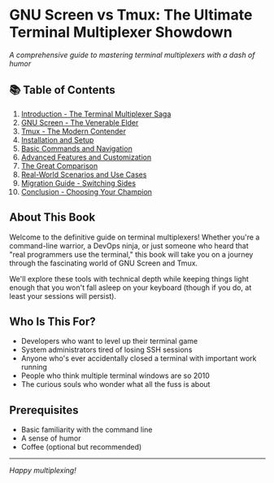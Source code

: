 # GNU Screen vs Tmux: The Ultimate Terminal Multiplexer Showdown

*A comprehensive guide to mastering terminal multiplexers with a dash of humor*

## 📚 Table of Contents

1. [Introduction - The Terminal Multiplexer Saga](01-introduction.md)
2. [GNU Screen - The Venerable Elder](02-gnu-screen.md)
3. [Tmux - The Modern Contender](03-tmux.md)
4. [Installation and Setup](04-installation.md)
5. [Basic Commands and Navigation](05-basic-commands.md)
6. [Advanced Features and Customization](06-advanced-features.md)
7. [The Great Comparison](07-comparison.md)
8. [Real-World Scenarios and Use Cases](08-use-cases.md)
9. [Migration Guide - Switching Sides](09-migration.md)
10. [Conclusion - Choosing Your Champion](10-conclusion.md)

## About This Book

Welcome to the definitive guide on terminal multiplexers! Whether you're a command-line warrior, a DevOps ninja, or just someone who heard that "real programmers use the terminal," this book will take you on a journey through the fascinating world of GNU Screen and Tmux.

We'll explore these tools with technical depth while keeping things light enough that you won't fall asleep on your keyboard (though if you do, at least your sessions will persist).

## Who Is This For?

- Developers who want to level up their terminal game
- System administrators tired of losing SSH sessions
- Anyone who's ever accidentally closed a terminal with important work running
- People who think multiple terminal windows are so 2010
- The curious souls who wonder what all the fuss is about

## Prerequisites

- Basic familiarity with the command line
- A sense of humor
- Coffee (optional but recommended)

---

*Happy multiplexing!*